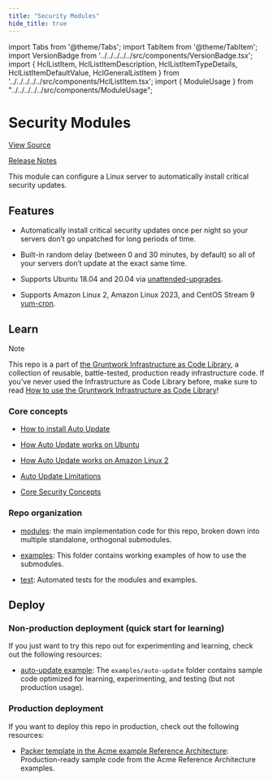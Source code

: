 ```yaml
---
title: "Security Modules"
hide_title: true
---
```


import Tabs from '@theme/Tabs';
import TabItem from '@theme/TabItem';
import VersionBadge from '../../../../../src/components/VersionBadge.tsx';
import { HclListItem, HclListItemDescription, HclListItemTypeDetails, HclListItemDefaultValue, HclGeneralListItem } from '../../../../../src/components/HclListItem.tsx';
import { ModuleUsage } from "../../../../../src/components/ModuleUsage";

<VersionBadge repoTitle="Security Modules" version="1.0.2" lastModifiedVersion="0.75.13"/>

# Security Modules

<a href="https://github.com/gruntwork-io/terraform-aws-security/tree/v1.0.2/modules/auto-update" className="link-button" title="View the source code for this module in GitHub.">View Source</a>

<a href="https://github.com/gruntwork-io/terraform-aws-security/releases/tag/v0.75.13" className="link-button" title="Release notes for only versions which impacted this module.">Release Notes</a>

This module can configure a Linux server to automatically install critical security updates.

## Features

*   Automatically install critical security updates once per night so your servers don’t go unpatched for long periods of time.

*   Built-in random delay (between 0 and 30 minutes, by default) so all of your servers don’t update at the exact same time.

*   Supports Ubuntu 18.04 and 20.04 via [unattended-upgrades](https://help.ubuntu.com/lts/serverguide/automatic-updates.html).

*   Supports Amazon Linux 2, Amazon Linux 2023, and CentOS Stream 9 [yum-cron](http://man7.org/linux/man-pages/man8/yum-cron.8.html).

## Learn

Note

This repo is a part of [the Gruntwork Infrastructure as Code Library](https://gruntwork.io/infrastructure-as-code-library/), a collection of reusable, battle-tested, production ready infrastructure code. If you’ve never used the Infrastructure as Code Library before, make sure to read [How to use the Gruntwork Infrastructure as Code Library](https://docs.gruntwork.io/library/overview/)!

### Core concepts

*   [How to install Auto Update](https://github.com/gruntwork-io/terraform-aws-security/tree/v1.0.2/modules/auto-update/core-concepts.md#installation)

*   [How Auto Update works on Ubuntu](https://github.com/gruntwork-io/terraform-aws-security/tree/v1.0.2/modules/auto-update/core-concepts.md#ubuntu-support)

*   [How Auto Update works on Amazon Linux 2](https://github.com/gruntwork-io/terraform-aws-security/tree/v1.0.2/modules/auto-update/core-concepts.md#amazon-linux-support)

*   [Auto Update Limitations](https://github.com/gruntwork-io/terraform-aws-security/tree/v1.0.2/modules/auto-update/core-concepts.md#limitations)

*   [Core Security Concepts](https://github.com/gruntwork-io/terraform-aws-security/tree/v1.0.2/README.adoc#core-concepts)

### Repo organization

*   [modules](https://github.com/gruntwork-io/terraform-aws-security/tree/v1.0.2/modules): the main implementation code for this repo, broken down into multiple standalone, orthogonal submodules.

*   [examples](https://github.com/gruntwork-io/terraform-aws-security/tree/v1.0.2/examples): This folder contains working examples of how to use the submodules.

*   [test](https://github.com/gruntwork-io/terraform-aws-security/tree/v1.0.2/test): Automated tests for the modules and examples.

## Deploy

### Non-production deployment (quick start for learning)

If you just want to try this repo out for experimenting and learning, check out the following resources:

*   [auto-update example](https://github.com/gruntwork-io/terraform-aws-security/tree/v1.0.2/examples/auto-update): The `examples/auto-update` folder contains sample code optimized for learning, experimenting, and testing (but not production usage).

### Production deployment

If you want to deploy this repo in production, check out the following resources:

*   [Packer template in the Acme example Reference Architecture](https://github.com/gruntwork-io/infrastructure-modules-multi-account-acme/blob/main/services/eks-cluster/packer/eks-node.json): Production-ready sample code from the Acme Reference Architecture examples.

<!-- ##DOCS-SOURCER-START
{
  "originalSources": [
    "https://github.com/gruntwork-io/terraform-aws-security/tree/v1.0.2/modules/auto-update/readme.adoc",
    "https://github.com/gruntwork-io/terraform-aws-security/tree/v1.0.2/modules/auto-update/variables.tf",
    "https://github.com/gruntwork-io/terraform-aws-security/tree/v1.0.2/modules/auto-update/outputs.tf"
  ],
  "sourcePlugin": "module-catalog-api",
  "hash": "a52561ac68dd6f23be99f00891b776ae"
}
##DOCS-SOURCER-END -->
